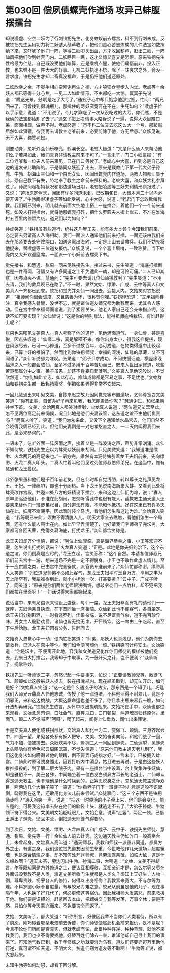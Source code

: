 # 第030回 偿夙债螺壳作道场 攻异己蚌腹摆擂台

却说凌虚、空空二妖为了行刺铁拐先生，化身蚊蚁前去螺宫，料不到行刺未成，反被铁拐先生运用功力将二妖装入葫芦收了，把他们苦心苦志炼成的几件法宝如数捐纳下来，又吓唬了他们一阵，等得二妖叩头出血，方才收回葫芦，赶出二妖，一阵仙风把他们吹到蚌壳门内。二妖睁目一瞧，这才又惊又喜又是恐惧。原来铁拐先生性格最为仁慈，自己既没受他们暗算，还是乘机点醒，使他们痛悟前非，投入正教，也未尝不是一件大大的好事。无奈二妖执迷不悟，除了一味哀求之外，竟没一言求度。铁拐先生才知二畜真没福命，于是仍把他们送还原处。

二妖欣幸之余，不觉争相向空拜谢再生之德，方才狼狈仓皇步入内堂。老蛟等十余妖人都已等得十分心焦，一见二人如此情形，不由都吃一大惊。冥冥子先说道：“瞧这光景，分明是吃了大亏了。”通玄子心中却只惦念他那宝瓶，忙问：“两兄回来了，可曾找到摄魂瓶儿，那擒住的两妖究竟可在不在，生死如何？”凌虚子忙以手示意，说道：“不用说了，今儿才算吃了一次从没吃过的大亏。你们瞧，不是我俩的法宝都给卸了去了。”通玄子把上项情事大略诉说了一遍，说得大众目瞪口呆，面面相觑，做声不得。老蛟怒道：“万不料二位又去吃这么大一个亏，那跛贼居然如此猖獗，待我再去请教主老爷前来，必要剪除了他，方无后患。”众妖见说，无不大喜，称赞老蛟。

刚要动身，忽听外面仙乐嘹亮，鹤唳长空。老蛟大疑道：“又是什么仙人来帮助他们么？若果如此，我们真真非请教主前来不可了。”一言未了，门口小妖禀报：“有二位老爷和一位夫人前来禀见，已在门口等候了。”老蛟心中大喜，料到必是自己这边的道友来此助阵的。于是偕同众妖迎了出去，原来是截教门下第一代大弟子孙虎、牛勃、胡海山三仙和一个白氏女仙，因闻田螺壳内作道场，两教人物都汇集于此，恐自己教下有失，特地奉了教主之命前来照料的。老蛟大喜，和众妖大礼参拜过了。孙虎问起相持状况和那边道场日期，老蛟把凌虚等三妖失利情形禀报过了，又说：“道场原定今天，闻因有许多同道未到，已改期旬日，大概本月二十以内必要开设了。”牛勃闻得凌虚子等如此受祸，心中大怒，说道：“老君门下怎敢欺侮我教。我们既已到来，明儿就去前面大空地上搭上一座擂台，着他们一个一个前来送死。如没人打得擂台，就将他那螺壳打碎，把什么罗圆夫人撵上岸去，不准在淮海村五百里内停留片刻。道兄们以为如何？”

孙虎笑道：“铁拐虽有些道行，统共这几年工夫，能有多大本领？今知我们前来，必定要去另请高人入海相助。我们一面派人通知他们前来打擂，一面还该由我们亲去在那紧要去处守住隘口，如遇这厮出海时，一定是上山去请救兵。我们不妨先将他捉来，替凌虚等三位道友报仇。”众妖见说，一个个喜上眉梢，一致称赞。当下蚌壳内又大开欢迎筵席。一面派一个小妖前去螺壳下书。

觉先接书，和慧通、张果一同来见铁拐先生。接过来书，先生笑道：“海底打擂倒也是一件奇闻，可惜又有许多同道之士不免遭此一劫，却是可怜可痛。”二人已知其意，因亦点头不语。慧通问：“先生可要去请几位仙师援救咧？”先生笑道：“不用去请，我们的救兵现已在路了。”不一时，果然文始、缥渺、广成、云中等真人和文美真人一齐都已到来。铁拐和觉先并众仙一同出去，迎接入内。文始笑对铁拐说道：“祖师闻你很会调度，又且慈善为怀，很称赞你哩。”铁拐惶恐道：“又承祖师眷注，真令我感入骨髓、没世不忘，就是诸位道友师兄都为助我而来，尤其令人感动。但在宫中曾奉祖师面谕说，到了紧要关头，他老人家自己还会亲来指点呢，这话不知可要实现？”众仙皆说：“这是你的特别缘法，能得祖师逾格栽培，有谁赶得上呢？”

张果也来叩见文美真人。真人考察了他的道行，见他满面道气，一身仙骨，甚是喜悦，因点头叹道：“仙缘二宗，真是解释不来。像你出身太小，得我这样提拔，现在风波尽去，已可一心修道，至多不过数百年，必可成道，在物类得道中比较起来，已算上好的福份了。然而比到你铁拐师叔，幸福的深浅，仙缘的厚薄，又不可同语了。”众仙听说都为嗟叹。张果道：“弟子只求成功，不问快慢迟速，横竖缘浅福薄之人一般都会成仙，至多不过多用千百年苦功而已。既来人世出家修道，吃些苦楚都属分中之事。弟子虽愚，却还不肯妄自菲薄咧。”文美真人见他这般说，不觉欣然道：“你能如此立志、如此存心，修仙成佛都是容易之事，不足忧也。”文始群仙和铁拐先生都一致称扬嘉奖，倒把张果弄得非常不安起来。

一回儿慧通出来叩见文美，自陈来迟之故乃因同觉先等布置道场，乞师尊宽耍文美笑道：“你有正事，自该办好了再来见我，我怎能责备你呢？”慧通谢过，和张果俩并坐下首。
文美、文始两真人都笑对缥缈、火龙真人说道：“两位道兄法驾至此，怎不见两位高足前来伺候，况且此地是他们夫妻该管，这东道之谊不由他们负责吗？”两真人听了，笑道：“我们匆匆来此，又没下个通知给水晶宫去，他们自然不会晓得我俩已经到此。但他们夫妻倒是一对忠孝憨直之人，一二天内闻得我们来此，是必来参谒的。”

一语未了，忽听外面一阵风雨之声，接着又是一阵波涛之声，声势非常汹涌。众仙不知何故，铁拐先生还以为蚌壳众妖前来胡闹。只见美微笑道：“我知道准是缥缈、火龙两兄的高足来也。”一语方完，果然有本洞侍婢引着龙王夫妇前来，先向缥缈、火龙二真人叩头。二真人忙着叫他们见过列位师叔伯师弟兄。在这当中，惟有慧通和龙王最稔。

此外张果虽和他们是千百年前老友，但在此时却自觉浅陋，转以尊长之礼拜见龙王、王妃。一阵酬酢，却也十分闹热。当下龙王见说南海新来大蚌，又看到此处将蚌壳改作宫殿，并邀四处八方的妖精设下擂台，来和这边上仙们为难，说：“寡人原早思驱逐他们，不准在此胡闹，怎奈听得此中也很有能人，截教教主通天道人还要亲来替他们一班徒弟张目，自分道法有限，不能和他抵抗。好在这里已有许多天仙在此，妖魔不难荡平，因此暂时装个马虎，看他们怎生和这边为难。”文始真人笑道：“我等既已来此，须做不得清脱人儿。明天大家全去瞧瞧，看他们怎生一个局面，还有什么能人高士在内。如此早早弄清楚了，也好请我们李师弟早完坛务，大家都可各回天曹，免得久羁海底，打扰龙王。”众仙都含笑称是。

龙王夫妇却万分惶愧，都说：“列位上仙厚临，真是海界恭幸之事，小王等欢迎不暇，怎生说出打扰的话来？”火龙真人笑道：“正是。此地是你夫妇的治下，这个东道之谊，你们倒真是应尽的。”龙王立起，含笑答称：“这个自然。本请各位师叔兄弟们前去宫中一游，想来道场不完是一定不得脱身，小王也不敢作此虚人情儿。至于一应供膳之类，已由宫中完全备就，派官员专送前来了。”众仙忙都称谢。缥缈真人大笑道：“列位道兄师弟不必如此客气，想龙王夫妇平时玉食万方，享用之丰为天上所罕有，我辈难得到此，就小小扰他一次，打甚要紧？”云中子、广成子听了，同笑道：“原来是你们两位老师眼浅嘴馋，想敲令徒们一点竹杠，却不犯把我们都拉在里面呀！”一句话说得大家都笑起来。

说话当中，果有龙宫派来役设上盛筵，每仙一席。龙王夫妇恭而有礼的请他们一一就座，夫妇俩亲自执壶，在下首同坐一席相陪。众仙到此也不便客气，各自坐定。龙王夫妇分别斟酒，一时肴馐罗列，佳果杂陈，说不尽富贵气象，道不完百珍异味，男女主人殷勤劝爵，诸仙也皆无拘无束，开怀畅饮。这一席由上午吃起，直至下午后始散。龙王夫妇因有公务，告辞回去。

文始真人忽觉心中一动，便向铁拐笑道：“师弟，那妖人也真浅见，他们为防你去请救兵，已派人在宫中等你。我们如今便可顽他一顽。”铁拐笑问计将安出。文始笑道：“你是坛主，不便离开此地，容我和文美道兄化作你们师徒的模样被他们捉去，到来日大打擂台，我等却于中取事，为一鼓歼灭之计，岂不便利？”众仙听了，抚掌称妙。

铁拐先生一听师徒二字，忽然记起一件要事来，忙说：“正要请教师兄等，敝徒飞飞、颠颠如此这般被妖人捉去，装在摄魂瓶内。现在瓶虽取到，却无法开启，如何是好？”文始真人笑道：“这一定是什么通玄子的法宝，那东西是一个知了儿，巧逢我们大师兄云鼎真人怜他志诚，传授了他一点道法，不料他活得不耐烦儿，竟是不明邪正，来和这边挑战，大概这厮命运也差不多了。你且拿出瓶来容我一瞧，如何开法却再研究。”铁拐先生依言，从怀中取出摄魂瓶来。文始托在手中，众仙也都过来观看。文始念念有词，口吐金气，直奔瓶口，口门顿裂，两道魂灵归还原体。里面飞、颠二人不觉喊声”呵呀“，爬了起来，闻得上仙垂救，慌忙出来拜谢。

于是文美真人便化成铁拐形状，文始真人却化一为二，变做飞、颠俩。三身齐起云中，四面一望，果见各处都有妖人把守。文美、文始奋勇向前，和他们战了一回，气力不加，便被擒去。众妖欢喜不尽，簇拥三人一同回到蚌壳。二仙远望，见蚌壳上头隐隐似有紫色彩云周围笼罩，不觉失惊道：“原来他们教主通天老儿到了，我们这化身法如何瞒得过他的眼睛，倒不要弄巧成拙才好。”一言未毕，已被拥入蚌宫。二仙此时原可脱身遁走，因要打听内中消息，姑且进去再说。于是由这些妖人推推搡搡的，到了第二层大院子内。果有一座擂台当中设着，台上聚集许多妖仙，却是雅俗不一，美丑各殊，中间端坐着一位白发白须鼻方耳长的老道士，二仙却认得是通天教主，也不晓他是什么时候到的。正筹思脱身之计，忽见通天教主微睁双目，照两边几个大弟子笑了一笑道：“你看老子门下一班徒子孙儿竟是这般不识起倒，晓得我在这里，还敢用化身法儿前来尝试。”众徒禀问：“这三个东西不是铁拐师徒吗？”通天冷笑一声，说道：“把这一时糊涂的小子牵上来，他们是会变化、能五遁的。可将我这符拿去贴在他们的脑袋上头，就逃走不去了。”大弟子孙虎、牛勃领下符下得台来。文美朝文始眨眨眼儿，文始会意，说声“走罢”，两足一顿，已借土遁出了蚌壳，迳回本营，倒把通天师徒气得要命。

到了次日，文始、文美、缥缈、火龙四真人和广成子、云中子、铁拐先生师徒、慧通、张果、觉先等一行十余位仙人前去蚌壳。这边通天教主仍如昨日一般高坐台上，未曾起身。文始真人高叫道：“通天师叔，我教和师叔一派虽非同道，都属方外之士，有道之身。我们这位觉先道友因前生孽重，今世教他作几天道场，超度冤魂，也是深合情理之事，却不知何处开罪师叔，竟劳法驾亲莅，如临大敌，这是什么缘故啊？”通天未答，旁边闪出牛勃、孙海二将，大喝道：“文始、文美不得胡言，尔等既知同是方外修道之士，便该互相尊敬、互相亲近才是，怎么尔等又尽在外面诋毁我教不是人类，难道文美所收门生就都是人类么？须知上天好生，人物一例，尊卑贵贱，视乎各人的修持，何得以出身相侮？我教素来宽大，不与尔等为难。不料罗圆小妖不自度量，有与蛟兄为难之意。蛟兄从前虽是他的儿子，现在事隔千年，人也换了好几代了，何必更修这等宿仇。因此我祖师大发慈悲，前来救援于他。你们要是识相的，赶紧回去本山，把螺婢交与我等发落，万事全休；要是不然，只怕尔等今天乘兴而来，不免要丧命而返了。”

文始、文美听了，都大笑道：“听你所言，好像因我辈不当你们人类看待，所以有了夙怨，刚巧碰着那条老蛟前去诉苦，你们师徒便趁此机会前来报仇，是不是呢？今且不论你们所闻是否真实，但就老蛟而论，此畜种种忤逆、种种背理，就他不来找我们，我们也少不得要找他，好替百姓们除去一害，谁知他却自己寻上我们的事来了。可知他气数已到，数千年修炼之功就要消为乌有。道友们还要迢迢万里助他行逆，真可谓不知天道、不明大义。贫道们窃为道友等不取啊！”牛勃等听说，都大怒起来。

未知牛勃等如何动怒，却看下回分解。
